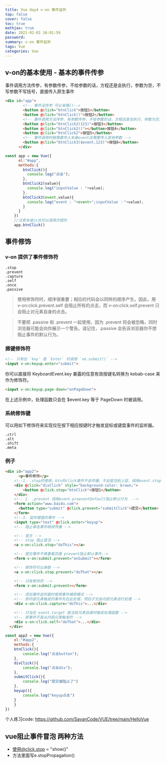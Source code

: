 ```yaml
---
title: Vue day4 v-on 事件监听
top: false
cover: false
toc: true
mathjax: true
date: 2021-02-01 16:01:59
password:
summary: v-on 事件监听
tags: Vue 
categories: Vue
---
```


##  v-on的基本使用 - 基本的事件传参

事件调用方法传参，有参数传参，不给参数的话，方程还是会执行，参数为空，不写参数不写括号，直接传入原生事件

```html
<div id="app"> 
        <!-- 事件没传参 可以省略()-->
        <button @click="btnClick">按钮1</button>
        <button @click="btnClick()">按钮2</button>
        <!-- 事件调用方法传参，有参数传参，不给参数的话，方程还是会执行，参数为空，不写参数不写括号，直接传入原生事件 -->
        <button @click="btnClick2(123)">按钮3</button>
        <button @click="btnClick2()"></button>按钮4</button>
        <button @click="btnClick2">按钮5</button>
        <!-- 事件调用时候需要传入本身event还需要传入其他参数 -->
        <button @click="btnClick3($event,123)">按钮6</button>
      </div>
```

```js
const app = new Vue({
      el:"#app",
      methods:{
        btnClick(){
          console.log("点击");
        },
        btnClick2(value){
          console.log("inputValue : "+value);
        },
        btnClick3(event,value){
          console.log("event : "+event+";inputValue ："+value);
        }
      }
    })
    //注意本身js也可以调用方程的
    app.btnClick()
```

##  事件修饰
### v-on 提供了事件修饰符
    .stop
    .prevent
    .capture
    .self
    .once
    .passive

>使用修饰符时，顺序很重要；相应的代码会以同样的顺序产生。因此，用 v-on:click.prevent.self 会阻止所有的点击，而 v-on:click.self.prevent 只会阻止对元素自身的点击。

>不要把 .passive 和 .prevent 一起使用，因为 .prevent 将会被忽略，同时浏览器可能会向你展示一个警告。请记住，.passive 会告诉浏览器你不想阻止事件的默认行为。

### 摁键修饰符
```html
<!-- 只有在 `key` 是 `Enter` 时调用 `vm.submit()` -->
<input v-on:keyup.enter="submit">
```
你可以直接将 KeyboardEvent.key 暴露的任意有效按键名转换为 kebab-case 来作为修饰符。
```html
<input v-on:keyup.page-down="onPageDown">
```
在上述示例中，处理函数只会在 $event.key 等于 PageDown 时被调用。

### 系统修饰键
可以用如下修饰符来实现仅在按下相应按键时才触发鼠标或键盘事件的监听器。

    .ctrl
    .alt
    .shift
    .meta

### 例子

```html
<div id="app2">
      <p>事件修饰</p>
    <!--1. .stop的使用，btn的click事件不会传播，不会冒泡到上层，调用event.stopPropagation() -->
    <div @click="divClick" style="background-color: brown;">
        <button @click.stop="btnClick">按钮1</button>
    </div>
    <!-- 2. .prevent 调用event.preeventDefault阻止默认行为  -->
    <form action="www.baidu.com">
      <button type="submit" @click.prevent="submitClick">提交</button>
    </form>
    <!--3. 监听键盘的事件 -->
    <input type="text" @click.enter="keyup">
    <!-- 阻止单击事件继续传播 -->

    <!-- 官方 -->
    <!-- stop 阻止冒泡 -->
    <a v-on:click.stop="doThis"></a>

    <!-- 提交事件不再重载页面 prevent阻止默认事件-->
    <form v-on:submit.prevent="onSubmit"></form>

    <!-- 修饰符可以串联 -->
    <a v-on:click.stop.prevent="doThat"></a>

    <!-- 只有修饰符 -->
    <form v-on:submit.prevent></form>

    <!-- 添加事件监听器时使用事件捕获模式 -->
    <!-- 即内部元素触发的事件先在此处理，然后才交由内部元素进行处理 -->
    <div v-on:click.capture="doThis">...</div>

    <!-- 只当在 event.target 是当前元素自身时触发处理函数 -->
    <!-- 即事件不是从内部元素触发的 -->
    <div v-on:click.self="doThat">...</div> 
  </div>
```

```js
const app2 = new Vue({
    el:"#app2",
    methods:{
    btnClick(){
        console.log("点击button");
    },
    divClick(){
        console.log("点击div");
    },
    submitClick(){
        console.log("提交被阻止了")
    },
    keyup(){
        console.log("keyup点击")
    }
    }
})
```

个人练习code: https://github.com/SavanCode/VUE/tree/main/HelloVue

## vue阻止事件冒泡 两种方法

- 使用@click.stop = "show()"
- 方法里面写e.stopPropagation()